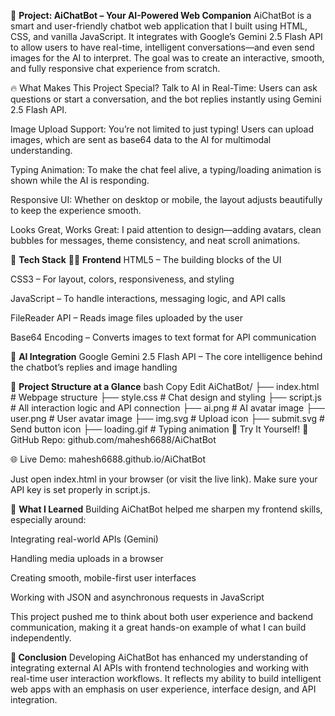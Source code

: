 🌟 **Project: AiChatBot – Your AI-Powered Web Companion**
AiChatBot is a smart and user-friendly chatbot web application that I built using HTML, CSS, and vanilla JavaScript. It integrates with Google’s Gemini 2.5 Flash API to allow users to have real-time, intelligent conversations—and even send images for the AI to interpret. The goal was to create an interactive, smooth, and fully responsive chat experience from scratch.

🔥 What Makes This Project Special?
Talk to AI in Real-Time: Users can ask questions or start a conversation, and the bot replies instantly using Gemini 2.5 Flash API.

Image Upload Support: You’re not limited to just typing! Users can upload images, which are sent as base64 data to the AI for multimodal understanding.

Typing Animation: To make the chat feel alive, a typing/loading animation is shown while the AI is responding.

Responsive UI: Whether on desktop or mobile, the layout adjusts beautifully to keep the experience smooth.

Looks Great, Works Great: I paid attention to design—adding avatars, clean bubbles for messages, theme consistency, and neat scroll animations.

🧰 **Tech Stack**
👨‍💻 **Frontend**
HTML5 – The building blocks of the UI

CSS3 – For layout, colors, responsiveness, and styling

JavaScript – To handle interactions, messaging logic, and API calls

FileReader API – Reads image files uploaded by the user

Base64 Encoding – Converts images to text format for API communication

🤖 **AI Integration**
Google Gemini 2.5 Flash API – The core intelligence behind the chatbot’s replies and image handling

📁 **Project Structure at a Glance**
bash
Copy
Edit
AiChatBot/
├── index.html        # Webpage structure
├── style.css         # Chat design and styling
├── script.js         # All interaction logic and API connection
├── ai.png            # AI avatar image
├── user.png          # User avatar image
├── img.svg           # Upload icon
├── submit.svg        # Send button icon
├── loading.gif       # Typing animation
🚀 Try It Yourself!
🧪 GitHub Repo: github.com/mahesh6688/AiChatBot

🌐 Live Demo: mahesh6688.github.io/AiChatBot

Just open index.html in your browser (or visit the live link). Make sure your API key is set properly in script.js.

💬 **What I Learned**
Building AiChatBot helped me sharpen my frontend skills, especially around:

Integrating real-world APIs (Gemini)

Handling media uploads in a browser

Creating smooth, mobile-first user interfaces

Working with JSON and asynchronous requests in JavaScript

This project pushed me to think about both user experience and backend communication, making it a great hands-on example of what I can build independently.

**📌 Conclusion**
Developing AiChatBot has enhanced my understanding of integrating external AI APIs with frontend technologies and working with real-time user interaction workflows. It reflects my ability to build intelligent web apps with an emphasis on user experience, interface design, and API integration.
